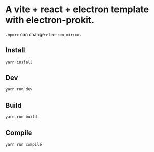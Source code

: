 # A vite + react + electron template with electron-prokit.

`.npmrc` can change `electron_mirror`.

## Install

```bash
yarn install
```

## Dev

```bash
yarn run dev
```

## Build

```bash
yarn run build
```

## Compile

```bash
yarn run compile
```